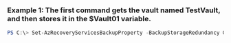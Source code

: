 ### Example 1: The first command gets the vault named TestVault, and then stores it in the $Vault01 variable.
```powershell
PS C:\> Set-AzRecoveryServicesBackupProperty -BackupStorageRedundancy GeoRedundant -Vault $Vault01
```

